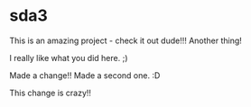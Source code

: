 
# sda3
This is an amazing project - check it out dude!!!
Another thing!

I really like what you did here. ;)

Made a change!!
Made a second one. :D

This change is crazy!!
